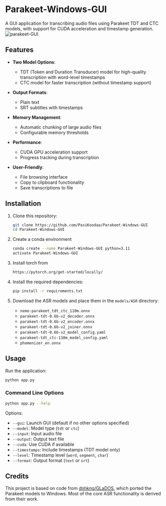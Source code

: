 # Parakeet-Windows-GUI

A GUI application for transcribing audio files using Parakeet TDT and CTC models, with support for CUDA acceleration and timestamp generation.
![parakeet-GUI](https://github.com/user-attachments/assets/8a88c602-2b85-4c39-9df0-64e27a102f25)


## Features

- **Two Model Options**:
  - TDT (Token and Duration Transducer) model for high-quality transcription with word-level timestamps
  - CTC model for faster transcription (without timestamp support)
  
- **Output Formats**:
  - Plain text
  - SRT subtitles with timestamps
  
- **Memory Management**:
  - Automatic chunking of large audio files
  - Configurable memory thresholds
  
- **Performance**:
  - CUDA GPU acceleration support
  - Progress tracking during transcription
  
- **User-Friendly**:
  - File browsing interface
  - Copy to clipboard functionality
  - Save transcriptions to file

## Installation

1. Clone this repository:
   ```bash
   git clone https://github.com/PasiKoodaa/Parakeet-Windows-GUI
   cd Parakeet-Windows-GUI
   ```
2. Create a conda environment
   ```bash
   conda create --name Parakeet-Windows-GUI python=3.11
   activate Parakeet-Windows-GUI 
   ```
   
3. Install torch from
   ```bash
   https://pytorch.org/get-started/locally/
   ```

4. Install the required dependencies:
   ```bash
   pip install -r requirements.txt
   ```

5. Download the ASR models and place them in the `models/ASR` directory:
   - `nemo-parakeet_tdt_ctc_110m.onnx`
   - `parakeet-tdt-0.6b-v2_decoder.onnx`
   - `parakeet-tdt-0.6b-v2_encoder.onnx`
   - `parakeet-tdt-0.6b-v2_joiner.onnx`
   - `parakeet-tdt-0.6b-v2_model_config.yaml`
   - `parakeet-tdt_ctc-110m_model_config.yaml`
   - `phomenizer_en.onnx`

## Usage

Run the application:
```bash
python app.py
```

### Command Line Options
```bash
python app.py --help
```

Options:
- `--gui`: Launch GUI (default if no other options specified)
- `--model`: Model type (`tdt` or `ctc`)
- `--input`: Input audio file
- `--output`: Output text file
- `--cuda`: Use CUDA if available
- `--timestamps`: Include timestamps (TDT model only)
- `--level`: Timestamp level (`word`, `segment`, `char`)
- `--format`: Output format (`text` or `srt`)

## Credits

This project is based on code from [dnhkng/GLaDOS](https://github.com/dnhkng/GLaDOS), which ported the Parakeet models to Windows. Most of the core ASR functionality is derived from their work.
